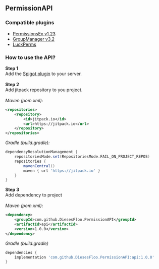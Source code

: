## PermissionAPI
### Compatible plugins
- [PermissionsEx v1.23](https://www.spigotmc.org/resources/permissionsex.108323/)
- [GroupManager v3.2](https://www.spigotmc.org/resources/groupmanager.38875/)
- [LuckPerms](https://luckperms.net/)

### How to use the API? 
**Step 1**   
Add the [Spigot plugin](https://github.com/DiesesFloo/PermissionAPI/releases/download/1.0.0/PermissionAPI-bukkit-1.0.0.jar)
to your server.   
</br>
**Step 2**   
Add jitpack repository to you project.  
</br>
_Maven (pom.xml):_
```xml
<repositories>
    <repository>
        <id>jitpack.io</id>
        <url>https://jitpack.io</url>
    </repository>
</repositories>
```   
_Gradle (build.gradle):_
```groovy
dependencyResolutionManagement {
    repositoriesMode.set(RepositoriesMode.FAIL_ON_PROJECT_REPOS)
    repositories {
        mavenCentral()
        maven { url 'https://jitpack.io' }
    }
}
```
**Step 3**   
Add dependency to project   
</br>
_Maven (pom.xml):_
```xml
<dependency>
    <groupId>com.github.DiesesFloo.PermissionAPI</groupId>
    <artifactId>api</artifactId>
    <version>1.0.0</version>
</dependency>
```
_Gradle (build.gradle)_   
```groovy
dependencies {
    implementation 'com.github.DiesesFloo.PermissionAPI:api:1.0.0'
}
```
